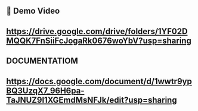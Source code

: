 

## 🎥 Demo Video

https://drive.google.com/drive/folders/1YF02DMQQK7FnSiiFcJogaRk0676woYbV?usp=sharing
---

## DOCUMENTATIOM

https://docs.google.com/document/d/1wwtr9ypBQ3UzqX7_96H6pa-TaJNUZ9l1XGEmdMsNFJk/edit?usp=sharing
---
